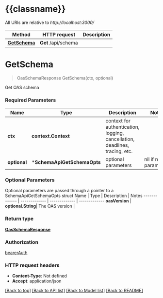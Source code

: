 # {{classname}}

All URIs are relative to *http://localhost:3000/*

Method | HTTP request | Description
------------- | ------------- | -------------
[**GetSchema**](SchemaApi.md#GetSchema) | **Get** /api/schema | 

# **GetSchema**
> OasSchemaResponse GetSchema(ctx, optional)


Get OAS schema

### Required Parameters

Name | Type | Description  | Notes
------------- | ------------- | ------------- | -------------
 **ctx** | **context.Context** | context for authentication, logging, cancellation, deadlines, tracing, etc.
 **optional** | ***SchemaApiGetSchemaOpts** | optional parameters | nil if no parameters

### Optional Parameters
Optional parameters are passed through a pointer to a SchemaApiGetSchemaOpts struct
Name | Type | Description  | Notes
------------- | ------------- | ------------- | -------------
 **oasVersion** | **optional.String**| The OAS version | 

### Return type

[**OasSchemaResponse**](OASSchemaResponse.md)

### Authorization

[bearerAuth](../README.md#bearerAuth)

### HTTP request headers

 - **Content-Type**: Not defined
 - **Accept**: application/json

[[Back to top]](#) [[Back to API list]](../README.md#documentation-for-api-endpoints) [[Back to Model list]](../README.md#documentation-for-models) [[Back to README]](../README.md)

